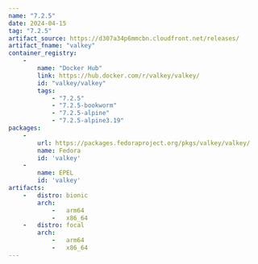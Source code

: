 ```yaml
---
name: "7.2.5"
date: 2024-04-15
tag: "7.2.5"
artifact_source: https://d307a34p6mmcbn.cloudfront.net/releases/
artifact_fname: "valkey"
container_registry:
    - 
        name: "Docker Hub"
        link: https://hub.docker.com/r/valkey/valkey/
        id: "valkey/valkey"
        tags:
            - "7.2.5"
            - "7.2.5-bookworm"
            - "7.2.5-alpine"
            - "7.2.5-alpine3.19"
packages:
    -
        url: https://packages.fedoraproject.org/pkgs/valkey/valkey/
        name: Fedora
        id: 'valkey'
    -
        name: EPEL
        id: 'valkey'
artifacts:
    -   distro: bionic
        arch: 
            -   arm64
            -   x86_64
    -   distro: focal
        arch:
            -   arm64
            -   x86_64
---
```

